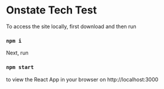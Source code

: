 # Onstate Tech Test

To access the site locally, first download and then run

### `npm i`

Next, run

### `npm start`

to view the React App in your browser on http://localhost:3000
